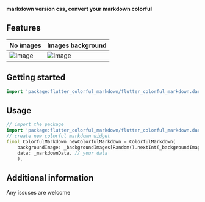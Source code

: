 <!--
This README describes the package. If you publish this package to pub.dev,
this README's contents appear on the landing page for your package.

For information about how to write a good package README, see the guide for
[writing package pages](https://dart.dev/tools/pub/writing-package-pages).

For general information about developing packages, see the Dart guide for
[creating packages](https://dart.dev/guides/libraries/create-packages)
and the Flutter guide for
[developing packages and plugins](https://flutter.dev/to/develop-packages).
-->

**markdown version css, convert your markdown colorful**

## Features

| No images | Images background |
|--------|--------|
|  ![Image](https://guoliufang.fun/github/flutter_colorful_markdown/no_bg_image.gif) | ![Image](https://guoliufang.fun/github/flutter_colorful_markdown/with_image_bg.gif) |

## Getting started

```dart
import 'package:flutter_colorful_markdown/flutter_colorful_markdown.dart';
```

## Usage


```dart
// import the package
import 'package:flutter_colorful_markdown/flutter_colorful_markdown.dart';
// create new colorful markdown widget
final ColorfulMarkdown newColorfulMarkdown = ColorfulMarkdown(
    backgroundImage: _backgroundImages[Random().nextInt(_backgroundImages.length)], // your background image if you need it
    data: _markdownData, // your data
    ),
```

## Additional information

Any issuses are welcome
